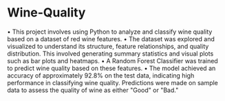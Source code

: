 # Wine-Quality

• This project involves using Python to analyze and classify wine quality based on a dataset of red wine features.
• The dataset was explored and visualized to understand its structure, feature relationships, and quality distribution. This involved generating summary statistics and visual plots such as bar plots and heatmaps.
• A Random Forest Classifier was trained to predict wine quality based on these features.
• The model achieved an accuracy of approximately 92.8% on the test data, indicating high performance in classifying wine quality. Predictions were made on sample data to assess the quality of wine as either "Good" or "Bad."
